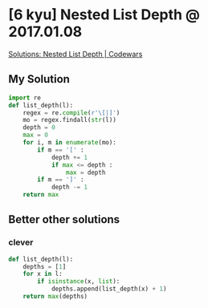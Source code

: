 # [6 kyu] Nested List Depth @ 2017.01.08


[Solutions: Nested List Depth | Codewars](https://www.codewars.com/kata/56b3b9c7a6df24cf8c00000e/solutions/python)

## My Solution


```python
import re
def list_depth(l):
    regex = re.compile(r'\[|]')
    mo = regex.findall(str(l))
    depth = 0
    max = 0
    for i, m in enumerate(mo):
        if m == '[' :
            depth += 1
            if max <= depth :
                max = depth
        if m == ']' :
            depth -= 1
    return max
```

## Better other solutions


### clever

```python
def list_depth(l):
    depths = [1]
    for x in l:
        if isinstance(x, list):
            depths.append(list_depth(x) + 1)
    return max(depths)
```
